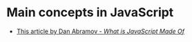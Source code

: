 # Main concepts in JavaScript

* [This article by Dan Abramov - _What is JavaScript Made Of_](https://overreacted.io/what-is-javascript-made-of/)

